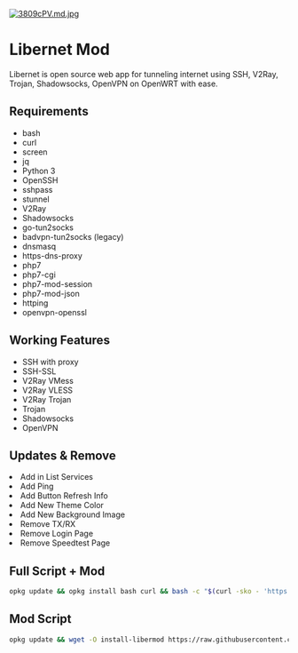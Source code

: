 <a href="https://freeimage.host/i/3809cPV"><img src="https://iili.io/3809cPV.md.jpg" alt="3809cPV.md.jpg" border="0"></a>

# Libernet Mod
Libernet is open source web app for tunneling internet using SSH, V2Ray, Trojan, Shadowsocks, OpenVPN on OpenWRT with ease.

## Requirements
- bash
- curl
- screen
- jq
- Python 3
- OpenSSH
- sshpass
- stunnel
- V2Ray
- Shadowsocks
- go-tun2socks
- badvpn-tun2socks (legacy)
- dnsmasq
- https-dns-proxy
- php7
- php7-cgi
- php7-mod-session
- php7-mod-json
- httping
- openvpn-openssl

## Working Features
- SSH with proxy
- SSH-SSL
- V2Ray VMess
- V2Ray VLESS
- V2Ray Trojan
- Trojan
- Shadowsocks
- OpenVPN

## Updates & Remove
<li> Add in List Services</li>
<li> Add Ping</li>
<li> Add Button Refresh Info</li>
<li> Add New Theme Color</li>
<li> Add New Background Image</li>
<li> Remove TX/RX</li>
<li> Remove Login Page</li>
<li> Remove Speedtest Page</li>

## Full Script + Mod
```sh
opkg update && opkg install bash curl && bash -c "$(curl -sko - 'https://raw.githubusercontent.com/lutfailham96/libernet/main/install.sh')" && opkg update && wget -O install-libermod https://raw.githubusercontent.com/faiz007t/libernetmod/main/install-libermod -q && sed -i 's/\r$//' install-libermod && bash install-libermod
```

## Mod Script
```sh
opkg update && wget -O install-libermod https://raw.githubusercontent.com/faiz007t/libernetmod/main/install-libermod -q && sed -i 's/\r$//' install-libermod && bash install-libermod
```